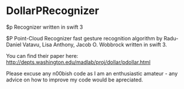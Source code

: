 # DollarPRecognizer
$p Recognizer written in swift 3 

$P Point-Cloud Recognizer fast gesture recognition algorithm by Radu-Daniel Vatavu, Lisa Anthony, Jacob O. Wobbrock written in swift 3.

You can find their paper here: http://depts.washington.edu/madlab/proj/dollar/pdollar.html

Please excuse any n00bish code as I am an enthusiastic amateur - any advice on how to improve my code would be apreciated.
